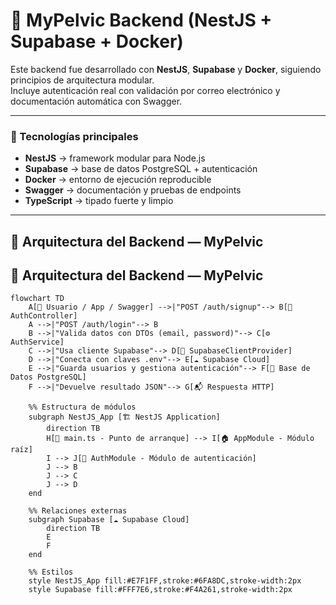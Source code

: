 # 🧠 MyPelvic Backend (NestJS + Supabase + Docker)

Este backend fue desarrollado con **NestJS**, **Supabase** y **Docker**, siguiendo principios de arquitectura modular.  
Incluye autenticación real con validación por correo electrónico y documentación automática con Swagger.

---

### 🧱 Tecnologías principales
- **NestJS** → framework modular para Node.js  
- **Supabase** → base de datos PostgreSQL + autenticación  
- **Docker** → entorno de ejecución reproducible  
- **Swagger** → documentación y pruebas de endpoints  
- **TypeScript** → tipado fuerte y limpio  

---

## 🧠 Arquitectura del Backend — MyPelvic

## 🧠 Arquitectura del Backend — MyPelvic

```mermaid
flowchart TD
    A[🧍 Usuario / App / Swagger] -->|"POST /auth/signup"--> B[🎯 AuthController]
    A -->|"POST /auth/login"--> B
    B -->|"Valida datos con DTOs (email, password)"--> C[⚙️ AuthService]
    C -->|"Usa cliente Supabase"--> D[🔌 SupabaseClientProvider]
    D -->|"Conecta con claves .env"--> E[☁️ Supabase Cloud]
    E -->|"Guarda usuarios y gestiona autenticación"--> F[💾 Base de Datos PostgreSQL]
    F -->|"Devuelve resultado JSON"--> G[📬 Respuesta HTTP]
    
    %% Estructura de módulos
    subgraph NestJS_App [🏗️ NestJS Application]
        direction TB
        H[🧩 main.ts - Punto de arranque] --> I[🏠 AppModule - Módulo raíz]
        I --> J[🔐 AuthModule - Módulo de autenticación]
        J --> B
        J --> C
        J --> D
    end

    %% Relaciones externas
    subgraph Supabase [☁️ Supabase Cloud]
        direction TB
        E
        F
    end

    %% Estilos
    style NestJS_App fill:#E7F1FF,stroke:#6FA8DC,stroke-width:2px
    style Supabase fill:#FFF7E6,stroke:#F4A261,stroke-width:2px
